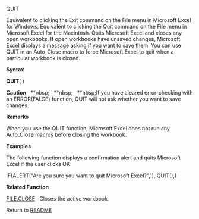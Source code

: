 QUIT

Equivalent to clicking the Exit command on the File menu in Microsoft
Excel for Windows. Equivalent to clicking the Quit command on the File
menu in Microsoft Excel for the Macintosh. Quits Microsoft Excel and
closes any open workbooks. If open workbooks have unsaved changes,
Microsoft Excel displays a message asking if you want to save them. You
can use QUIT in an Auto\_Close macro to force Microsoft Excel to quit
when a particular workbook is closed.

**Syntax**

**QUIT**( )

**Caution**&nbsp;&nbsp;&nbsp;**nbsp;&nbsp;&nbsp;&nbsp;**nbsp;&nbsp;&nbsp;&nbsp;**nbsp;If you have cleared error-checking with an
ERROR(FALSE) function, QUIT will not ask whether you want to save
changes.

**Remarks**

When you use the QUIT function, Microsoft Excel does not run any
Auto\_Close macros before closing the workbook.

**Examples**

The following function displays a confirmation alert and quits Microsoft
Excel if the user clicks OK:

IF(ALERT("Are you sure you want to quit Microsoft Excel?",1), QUIT(),)

**Related Function**

[FILE.CLOSE](FILE.CLOSE.md)&nbsp;&nbsp;&nbsp;Closes the active workbook



Return to [README](README.md)

